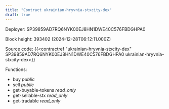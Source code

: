```yaml
---
title: "Contract ukrainian-hryvnia-stxcity-dex"
draft: true
---
```

Deployer: SP39859AD7RQ6NYK00EJ8HN1DWE40C576FBDGHPA0


 



Block height: 393402 (2024-12-28T06:12:11.000Z)

Source code: {{<contractref "ukrainian-hryvnia-stxcity-dex" SP39859AD7RQ6NYK00EJ8HN1DWE40C576FBDGHPA0 ukrainian-hryvnia-stxcity-dex>}}

Functions:

* buy _public_
* sell _public_
* get-buyable-tokens _read_only_
* get-sellable-stx _read_only_
* get-tradable _read_only_
